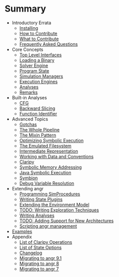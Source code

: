 # Summary

* Introductory Errata
  * [Installing](INSTALL.md)
  * [How to Contribute](HACKING.md)
  * [What to Contribute](HELPWANTED.md)
  * [Frequently Asked Questions](docs/faq.md)
* Core Concepts
  * [Top Level Interfaces](docs/toplevel.md)
  * [Loading a Binary](docs/loading.md)
  * [Solver Engine](docs/solver.md)
  * [Program State](docs/states.md)
  * [Simulation Managers](docs/pathgroups.md)
  * [Execution Engines](docs/simulation.md)
  * [Analyses](docs/analyses.md)
  * [Remarks](docs/be_creative.md)
* Built-in Analyses
  * [CFG](docs/analyses/cfg.md)
  * [Backward Slicing](docs/analyses/backward_slice.md)
  * [Function Identifier](docs/analyses/identifier.md)
* Advanced Topics
  * [Gotchas](docs/gotchas.md)
  * [The Whole Pipeline](docs/pipeline.md)
  * [The Mixin Pattern](docs/mixins.md)
  * [Optimizing Symbolic Execution](docs/speed.md)
  * [The Emulated Filesystem](docs/file_system.md)
  * [Intermediate Representation](docs/ir.md)
  * [Working with Data and Conventions](docs/structured_data.md)
  * [Claripy](docs/claripy.md)
  * [Symbolic Memory Addressing](docs/concretization_strategies.md)
  * [Java Symbolic Execution](docs/java_support.md)
  * [Symbion](docs/symbion.md)
  * [Debug Variable Resolution](docs/debug_var.md)
* Extending angr
  * [Programming SimProcedures](docs/simprocedures.md)
  * [Writing State Plugins](docs/state_plugins.md)
  * [Extending the Environment Model](docs/environment.md)
  * [TODO: Writing Exploration Techniques](docs/exploration_techniques.md)
  * [Writing Analyses](docs/analysis_writing.md)
  * [TODO: Adding Support for New Architectures](docs/angr-bf.md)
  * [Scripting angr management](docs/angr_management.md)
* [Examples](docs/examples.md)
* Appendix
  * [List of Claripy Operations](docs/appendices/ops.md)
  * [List of State Options](docs/appendices/options.md)
  * [Changelog](CHANGELOG.md)
  * [Migrating to angr 9.1](MIGRATION.md)
  * [Migrating to angr 8](docs/migration-8.md)
  * [Migrating to angr 7](docs/migration-7.md)
